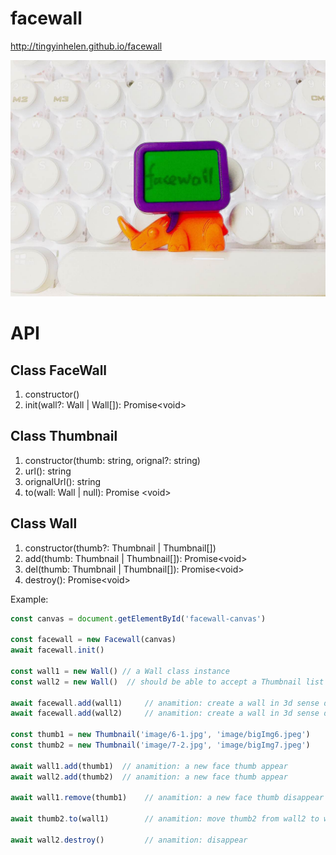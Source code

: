 # facewall

<http://tingyinhelen.github.io/facewall>

![Facewall](static/image/facewall.jpg)

# API

## Class FaceWall

1. constructor()
1. init(wall?: Wall | Wall[]): Promise\<void\>

## Class Thumbnail

1. constructor(thumb: string, orignal?: string)
1. url(): string
1. orignalUrl(): string
1. to(wall: Wall | null): Promise \<void\>

## Class Wall

1. constructor(thumb?: Thumbnail | Thumbnail[])
1. add(thumb: Thumbnail | Thumbnail[]): Promise\<void\>
1. del(thumb: Thumbnail | Thumbnail[]): Promise\<void\>
1. destroy():  Promise\<void\>

Example:

```js
const canvas = document.getElementById('facewall-canvas')

const facewall = new Facewall(canvas)
await facewall.init()

const wall1 = new Wall() // a Wall class instance
const wall2 = new Wall()  // should be able to accept a Thumbnail list as parameters, like: new Wall([thumb1, thumb2])

await facewall.add(wall1)     // anamition: create a wall in 3d sense dynamicly
await facewall.add(wall2)     // anamition: create a wall in 3d sense dynamicly

const thumb1 = new Thumbnail('image/6-1.jpg', 'image/bigImg6.jpeg')
const thumb2 = new Thumbnail('image/7-2.jpg', 'image/bigImg7.jpeg')

await wall1.add(thumb1)  // anamition: a new face thumb appear
await wall2.add(thumb2)  // anamition: a new face thumb appear

await wall1.remove(thumb1)    // anamition: a new face thumb disappear

await thumb2.to(wall1)        // anamition: move thumb2 from wall2 to wall1

await wall2.destroy()         // anamition: disappear
```
